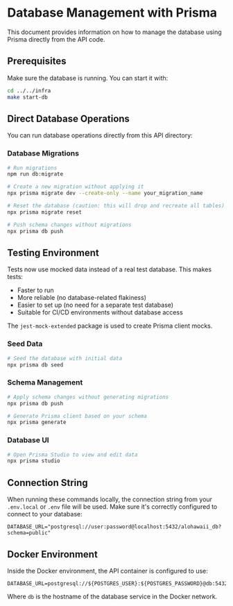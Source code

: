 # Database Management with Prisma

This document provides information on how to manage the database using Prisma directly from the API code.

## Prerequisites

Make sure the database is running. You can start it with:

```bash
cd ../../infra
make start-db
```

## Direct Database Operations

You can run database operations directly from this API directory:

### Database Migrations

```bash
# Run migrations
npm run db:migrate

# Create a new migration without applying it
npx prisma migrate dev --create-only --name your_migration_name

# Reset the database (caution: this will drop and recreate all tables)
npx prisma migrate reset

# Push schema changes without migrations
npx prisma db push
```

## Testing Environment

Tests now use mocked data instead of a real test database. This makes tests:

- Faster to run
- More reliable (no database-related flakiness)
- Easier to set up (no need for a separate test database)
- Suitable for CI/CD environments without database access

The `jest-mock-extended` package is used to create Prisma client mocks.

### Seed Data

```bash
# Seed the database with initial data
npx prisma db seed
```

### Schema Management

```bash
# Apply schema changes without generating migrations
npx prisma db push

# Generate Prisma client based on your schema
npx prisma generate
```

### Database UI

```bash
# Open Prisma Studio to view and edit data
npx prisma studio
```

## Connection String

When running these commands locally, the connection string from your `.env.local` or `.env` file will be used. Make sure it's correctly configured to connect to your database:

```
DATABASE_URL="postgresql://user:password@localhost:5432/alohawaii_db?schema=public"
```

## Docker Environment

Inside the Docker environment, the API container is configured to use:

```
DATABASE_URL=postgresql://${POSTGRES_USER}:${POSTGRES_PASSWORD}@db:5432/${POSTGRES_DB}
```

Where `db` is the hostname of the database service in the Docker network.
